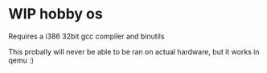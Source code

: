 # WIP hobby os
Requires a i386 32bit gcc compiler and binutils

This probally will never be able to be ran on actual hardware, but it works in qemu :)
